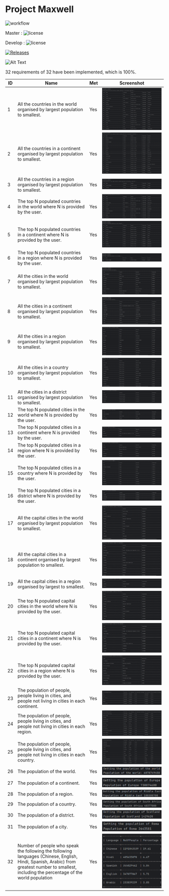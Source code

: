 # Project Maxwell

![workflow](https://github.com/nybble02/maxwell/actions/workflows/main.yml/badge.svg)

Master : ![license](https://img.shields.io/github/actions/workflow/status/nybble02/maxwell/main.yml?branch=master)

Develop : ![license](https://img.shields.io/github/actions/workflow/status/nybble02/maxwell/main.yml?branch=master)

[![Releases](https://img.shields.io/github/release/nybble02/maxwell/all.svg?style=flat-square)](https://github.com/nybble02/maxwell/releases)

![Alt Text](https://cdn.discordapp.com/attachments/1068102952427995189/1076128860904628274/6276-spinning-cat.gif)

32 requirements of 32 have been implemented, which is 100%.

| ID | Name                                                                                                                                                                                            | Met | Screenshot                      |
|----|-------------------------------------------------------------------------------------------------------------------------------------------------------------------------------------------------|-----|---------------------------------|
| 1  | All the countries in the world organised by largest population to smallest.                                                                                                                     | Yes | ![alt-text](screenshots/1.png)  |
| 2  | All the countries in a continent organised by largest population to smallest.                                                                                                                   | Yes | ![alt-text](screenshots/2.png)  |
| 3  | All the countries in a region organised by largest population to smallest.                                                                                                                      | Yes | ![alt-text](screenshots/3.png)  |
| 4  | The top N populated countries in the world where N is provided by the user.                                                                                                                     | Yes | ![alt-text](screenshots/4.png)  |
| 5  | The top N populated countries in a continent where N is provided by the user.                                                                                                                   | Yes | ![alt-text](screenshots/5.png)  |
| 6  | The top N populated countries in a region where N is provided by the user.                                                                                                                      | Yes | ![alt-text](screenshots/6.png)  |
| 7  | All the cities in the world organised by largest population to smallest.                                                                                                                        | Yes | ![alt-text](screenshots/7.png)  |
| 8  | All the cities in a continent organised by largest population to smallest.                                                                                                                      | Yes | ![alt-text](screenshots/8.png)  |
| 9  | All the cities in a region organised by largest population to smallest.                                                                                                                         | Yes | ![alt-text](screenshots/9.png)  |
| 10 | All the cities in a country organised by largest population to smallest.                                                                                                                        | Yes | ![alt-text](screenshots/10.png) |
| 11 | All the cities in a district organised by largest population to smallest.                                                                                                                       | Yes | ![alt-text](screenshots/11.png) |
| 12 | The top N populated cities in the world where N is provided by the user.                                                                                                                        | Yes | ![alt-text](screenshots/12.png) |
| 13 | The top N populated cities in a continent where N is provided by the user.                                                                                                                      | Yes | ![alt-text](screenshots/13.png) |
| 14 | The top N populated cities in a region where N is provided by the user.                                                                                                                         | Yes | ![alt-text](screenshots/14.png) |
| 15 | The top N populated cities in a country where N is provided by the user.                                                                                                                        | Yes | ![alt-text](screenshots/15.png) |
| 16 | The top N populated cities in a district where N is provided by the user.                                                                                                                       | Yes | ![alt-text](screenshots/16.png) |
| 17 | All the capital cities in the world organised by largest population to smallest.                                                                                                                | Yes | ![alt-text](screenshots/17.png) |
| 18 | All the capital cities in a continent organised by largest population to smallest.                                                                                                              | Yes | ![alt-text](screenshots/18.png) |
| 19 | All the capital cities in a region organised by largest to smallest.                                                                                                                            | Yes | ![alt-text](screenshots/19.png) |
| 20 | The top N populated capital cities in the world where N is provided by the user.                                                                                                                | Yes | ![alt-text](screenshots/20.png) |
| 21 | The top N populated capital cities in a continent where N is provided by the user.                                                                                                              | Yes | ![alt-text](screenshots/21.png) |
| 22 | The top N populated capital cities in a region where N is provided by the user.                                                                                                                 | Yes | ![alt-text](screenshots/22.png) |
| 23 | The population of people, people living in cities, and people not living in cities in each continent.                                                                                           | Yes | ![alt-text](screenshots/23.png) |
| 24 | The population of people, people living in cities, and people not living in cities in each region.                                                                                              | Yes | ![alt-text](screenshots/24.png) |
| 25 | The population of people, people living in cities, and people not living in cities in each country.                                                                                             | Yes | ![alt-text](screenshots/25.png) |
| 26 | The population of the world.                                                                                                                                                                    | Yes | ![alt-text](screenshots/26.png) |
| 27 | The population of a continent.                                                                                                                                                                  | Yes | ![alt-text](screenshots/27.png) |
| 28 | The population of a region.                                                                                                                                                                     | Yes | ![alt-text](screenshots/28.png) |
| 29 | The population of a country.                                                                                                                                                                    | Yes | ![alt-text](screenshots/29.png) |
| 30 | The population of a district.                                                                                                                                                                   | Yes | ![alt-text](screenshots/30.png) |
| 31 | The population of a city.                                                                                                                                                                       | Yes | ![alt-text](screenshots/31.png) |
| 32 | Number of people who speak the following the following languages (Chinese, English, Hindi, Spanish, Arabic) from greatest number to smallest, including the percentage of the world population  | Yes | ![alt-text](screenshots/32.png) |